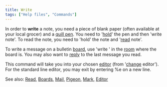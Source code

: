 ```yaml
---
title: Write
tags: ["Help files", "Commands"]
---
```

In order to **write** a note, you need a piece of blank paper (often
available at your local grocer) and a [quill pen](quill_pen "wikilink").
You need to '[hold](hold "wikilink")' the pen and then 'write note'. To
read the note, you need to 'hold' the note and '[read](read "wikilink")
note'.

To write a message on a bulletin [board](boards "wikilink"), use 'write
<subject>' in the [room](room "wikilink") where the board is. You may
also want to [reply](reply "wikilink") to the last message you read.

This command will take you into your chosen [editor](editor "wikilink")
(from '[change](change "wikilink") editor'). For the standard line
editor, you may exit by entering %e on a new line.

See also: [Read](Read "wikilink"), [Boards](Boards "wikilink"),
[Mail](Mail "wikilink"), [Pigeon](Pigeon "wikilink"),
[Mark](Mark "wikilink"), [Editor](Editor "wikilink")
